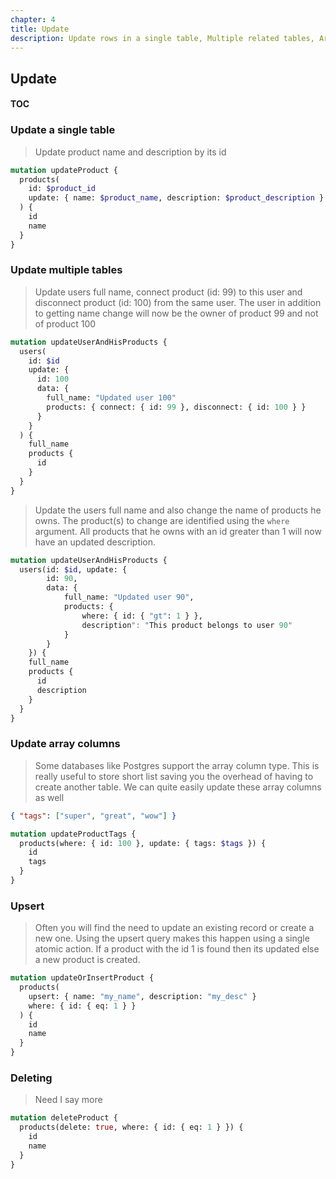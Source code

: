 ```yaml
---
chapter: 4
title: Update
description: Update rows in a single table, Multiple related tables, Array columns, Upsert, JSON columns
---
```


## Update

#### TOC

### Update a single table

> Update product name and description by its id

```graphql
mutation updateProduct {
  products(
    id: $product_id
    update: { name: $product_name, description: $product_description }
  ) {
    id
    name
  }
}
```

### Update multiple tables

> Update users full name, connect product (id: 99) to this user and disconnect product (id: 100) from the same user. The user in addition to getting name change will now be the owner of product 99 and not of product 100

```graphql
mutation updateUserAndHisProducts {
  users(
    id: $id
    update: {
      id: 100
      data: {
        full_name: "Updated user 100"
        products: { connect: { id: 99 }, disconnect: { id: 100 } }
      }
    }
  ) {
    full_name
    products {
      id
    }
  }
}
```

> Update the users full name and also change the name of products he owns. The product(s) to change are identified using the `where` argument. All products that he owns with an id greater than 1 will now have an updated description.

```graphql
mutation updateUserAndHisProducts {
  users(id: $id, update: {
		id: 90,
		data: {
			full_name: "Updated user 90",
			products: {
				where: { id: { "gt": 1 } },
				description": "This product belongs to user 90"
			}
		}
	}) {
    full_name
    products {
      id
      description
    }
  }
}
```

### Update array columns

> Some databases like Postgres support the array column type. This is really useful to store short list saving you the overhead of having to create another table. We can quite easily update these array columns as well

```json title="Query Variables"
{ "tags": ["super", "great", "wow"] }
```

```graphql
mutation updateProductTags {
  products(where: { id: 100 }, update: { tags: $tags }) {
    id
    tags
  }
}
```

### Upsert

> Often you will find the need to update an existing record or create a new one. Using the upsert query makes this happen using a single atomic action. If a product with the id 1 is found then its updated else a new product is created.

```graphql
mutation updateOrInsertProduct {
  products(
    upsert: { name: "my_name", description: "my_desc" }
    where: { id: { eq: 1 } }
  ) {
    id
    name
  }
}
```

### Deleting

> Need I say more

```graphql
mutation deleteProduct {
  products(delete: true, where: { id: { eq: 1 } }) {
    id
    name
  }
}
```
